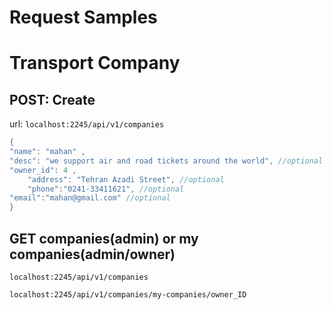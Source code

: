 # Request Samples

# Transport Company

## POST: Create
url: ```localhost:2245/api/v1/companies```
```go
{
"name": "mahan" ,
"desc": "we support air and road tickets around the world", //optional
"owner_id": 4 , 
	"address": "Tehran Azadi Street", //optional
	"phone":"0241-33411621", //optional
"email":"mahan@gmail.com" //optional
}

```
## GET companies(admin) or my companies(admin/owner)

```
localhost:2245/api/v1/companies
```
```
localhost:2245/api/v1/companies/my-companies/owner_ID
```